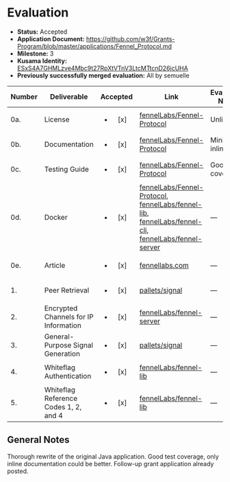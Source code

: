 # Evaluation

- **Status:** Accepted
- **Application Document:**  https://github.com/w3f/Grants-Program/blob/master/applications/Fennel_Protocol.md
- **Milestone:** 3
- **Kusama Identity:** [ESxS4A7GHMLzve4Mbc9t27RpXtVTnV3LtcMTtcnD26jcUHA](https://polkascan.io/pre/kusama/account/ESxS4A7GHMLzve4Mbc9t27RpXtVTnV3LtcMTtcnD26jcUHA)
- **Previously successfully merged evaluation:** All by semuelle

| Number | Deliverable | Accepted | Link | Evaluation Notes |
| ------ | ----------- | :------: | ---- |----------------- |
| 0a. | License | <ul><li>[x] </li></ul> | [fennelLabs/Fennel-Protocol](https://github.com/fennelLabs/Fennel-Protocol/blob/29d21e896e7e735a07d385bcd8eb1c2167aa3246/LICENSE) | Unlicense |
| 0b. | Documentation | <ul><li>[x] </li></ul> | [fennelLabs/Fennel-Protocol](https://github.com/fennelLabs/Fennel-Protocol/wiki) | Minimal inline docs |
| 0c. | Testing Guide | <ul><li>[x] </li></ul> | [fennelLabs/Fennel-Protocol](https://github.com/fennelLabs/Fennel-Protocol/wiki/Testing-Milestone-3) | Good test coverage. |
| 0d. | Docker | <ul><li>[x] </li></ul> | [fennelLabs/Fennel-Protocol](https://github.com/fennelLabs/Fennel-Protocol/blob/29d21e896e7e735a07d385bcd8eb1c2167aa3246/Dockerfile), [fennelLabs/fennel-lib](https://github.com/fennelLabs/fennel-lib/blob/d187658ed43fd9fa97f46e68ee564c88e463c9d0/Dockerfile), [fennelLabs/fennel-cli](https://github.com/fennelLabs/fennel-cli/blob/3c64ad839980c1fba0170da543d41d4a173dacb9/Dockerfile), [fennelLabs/fennel-server](https://github.com/fennelLabs/fennel-server/blob/374319d9fbbcfc3e4af8b03fbc7984b410d2893e/Dockerfile) | — |
| 0e. | Article | <ul><li>[x] </li></ul> | [fennellabs.com](https://fennellabs.com/FennelBlog/Milestone-Three/) | — |
| 1. | Peer Retrieval | <ul><li>[x] </li></ul> | [pallets/signal](https://github.com/fennelLabs/Fennel-Protocol/blob/29d21e896e7e735a07d385bcd8eb1c2167aa3246/pallets/signal/src/lib.rs#L48-L68) | — |
| 2. | Encrypted Channels for IP Information | <ul><li>[x] </li></ul> | [fennelLabs/fennel-server](https://github.com/fennelLabs/fennel-server/blob/799694f4cfa7e07d7c799dd543102c77247fb1c2/src/server/mod.rs#L13) | — |
| 3. | General-Purpose Signal Generation | <ul><li>[x] </li></ul> | [pallets/signal](https://github.com/fennelLabs/Fennel-Protocol/blob/29d21e896e7e735a07d385bcd8eb1c2167aa3246/pallets/signal/src/lib.rs#L48) | — |
| 4. | Whiteflag Authentication | <ul><li>[x] </li></ul> | [fennelLabs/fennel-lib](https://github.com/fennelLabs/fennel-lib/blob/e81ff155b6981a4171224c32128038511c46c0aa/src/whiteflag/wf_core/message.rs#L52) | — |
| 5. | Whiteflag Reference Codes 1, 2, and 4 | <ul><li>[x] </li></ul> | [fennelLabs/fennel-lib](https://github.com/fennelLabs/fennel-lib/blob/d187658ed43fd9fa97f46e68ee564c88e463c9d0/src/whiteflag/wf_core/definitions.rs#L40-L50) | — |


## General Notes

Thorough rewrite of the original Java application. Good test coverage, only inline documentation could be better. Follow-up grant application already posted.

